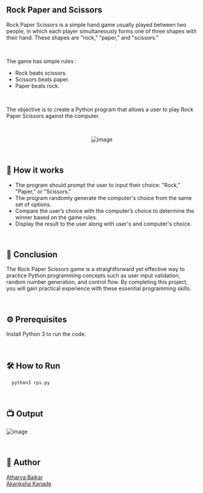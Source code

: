 
## Rock Paper and Scissors

Rock Paper Scissors is a simple hand game usually played between two people, in which each player simultaneously forms one of three shapes with their hand. 
These shapes are "rock," "paper," and "scissors." 

<br>

The game has simple rules :
- Rock beats scissors.
- Scissors beats paper.
- Paper beats rock.

<br>

The objective is to create a Python program that allows a user to play Rock Paper Scissors against the computer.

<br>

<p align="center">
  <img src="https://github.com/DarkGuardian641/Python-Mini-Projects/assets/91188597/0a606dd9-820d-4ab1-95ff-0481404e2890" alt="image">
</p>

<br>

## 🌟 How it works

- The program should prompt the user to input their choice: "Rock," "Paper," or "Scissors."
- The program randomly generate the computer's choice from the same set of options.
- Compare the user’s choice with the computer’s choice to determine the winner based on the game rules.
- Display the result to the user along with user's and computer's choice.

<br>

## 📜 Conclusion

The Rock Paper Scissors game is a straightforward yet effective way to practice Python programming concepts such as user input validation, random number generation, and control flow. 
By completing this project, you will gain practical experience with these essential programming skills.

<br>

## ⚙️ Prerequisites

Install Python 3 to run the code.

<br>

## 🛠️ How to Run

```python3
  python3 rps.py
```

<br>

## 📺 Output

![image](https://github.com/DarkGuardian641/Python-Mini-Projects/assets/91188597/dfd182c8-b5e3-42f5-9816-d46e5c9b4770)

<br>

## 🤖 Author
[Atharva Baikar](https://github.com/DarkGuardian641)
<br>
[Akanksha Kanade](https://github.com/CandyBeans1609)

